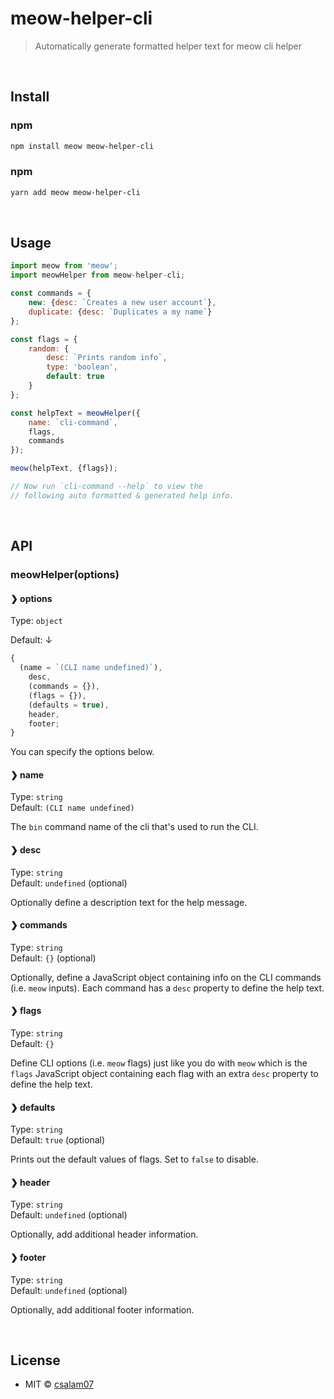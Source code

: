 # meow-helper-cli

> Automatically generate formatted helper text for meow cli helper

<br>

## Install

### npm

```sh
npm install meow meow-helper-cli
```

### npm

```sh
yarn add meow meow-helper-cli
```

<br>

## Usage

```js
import meow from 'meow';
import meowHelper from meow-helper-cli;

const commands = {
	new: {desc: `Creates a new user account`},
	duplicate: {desc: `Duplicates a my name`}
};

const flags = {
	random: {
		desc: `Prints random info`,
		type: 'boolean',
		default: true
	}
};

const helpText = meowHelper({
	name: `cli-command`,
	flags,
	commands
});

meow(helpText, {flags});

// Now run `cli-command --help` to view the
// following auto formatted & generated help info.
```

<br />

## API

### meowHelper(options)

#### ❯ options

Type: `object`

Default: ↓

```js
{
  (name = `(CLI name undefined)`),
    desc,
    (commands = {}),
    (flags = {}),
    (defaults = true),
    header,
    footer;
}
```

You can specify the options below.

#### ❯ name

Type: `string`<br>
Default: `(CLI name undefined)`

The `bin` command name of the cli that's used to run the CLI.

#### ❯ desc

Type: `string`<br>
Default: `undefined` (optional)

Optionally define a description text for the help message.

#### ❯ commands

Type: `string`<br>
Default: `{}` (optional)

Optionally, define a JavaScript object containing info on the CLI commands (i.e. `meow` inputs). Each command has a `desc` property to define the help text.

#### ❯ flags

Type: `string`<br>
Default: `{}`

Define CLI options (i.e. `meow` flags) just like you do with `meow` which is the `flags` JavaScript object containing each flag with an extra `desc` property to define the help text.

#### ❯ defaults

Type: `string`<br>
Default: `true` (optional)

Prints out the default values of flags. Set to `false` to disable.

#### ❯ header

Type: `string`<br>
Default: `undefined` (optional)

Optionally, add additional header information.

#### ❯ footer

Type: `string`<br>
Default: `undefined` (optional)

Optionally, add additional footer information.

<br>

## License

- MIT © [csalam07](https://twitter.com/CSALam12/)
